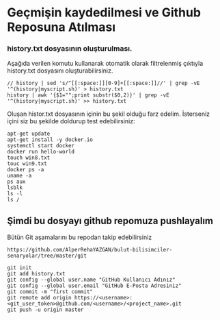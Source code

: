 # Geçmişin kaydedilmesi ve Github Reposuna Atılması

### history.txt dosyasının oluşturulması.
Aşağıda verilen komutu kullanarak otomatik olarak filtrelenmiş çıktıyla history.txt dosyasını oluşturabilirsiniz.

```
// history | sed 's/^[[:space:]][0-9]+[[:space:]]//' | grep -vE '^(history|myscript.sh)' > history.txt
history | awk '{$1="";print substr($0,2)}' | grep -vE '^(history|myscript.sh)' >> history.txt
```

Oluşan histor.txt dosyasının içinin bu şekil olduğu farz edelim. İsterseniz içini siz bu şekilde doldurup test edebilirsiniz:

```
apt-get update
apt-get install -y docker.io
systemctl start docker
docker run hello-world
touch win8.txt
touc win9.txt
docker ps -a
uname -a
ps aux
lsblk
ls -l
ls /
```
## Şimdi bu dosyayı github repomuza pushlayalım

Bütün Git aşamalarını bu repodan takip edebilirsiniz 
```
https://github.com/AlperRehaYAZGAN/bulut-bilisimciler-senaryolar/tree/master/git
```

```
git init
git add history.txt
git config --global user.name "GitHub Kullanıcı Adınız"
git config --global user.email "GitHub E-Posta Adresiniz"
git commit -m "first commit"
git remote add origin https://<username>:<git_user_token>@github.com/<username>/<project_name>.git
git push -u origin master
```

